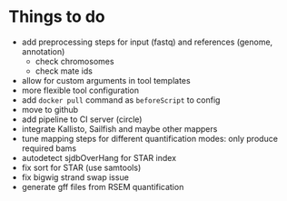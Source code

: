 # Things to do

* add preprocessing steps for input (fastq) and references (genome, annotation)
  - check chromosomes
  - check mate ids
* allow for custom arguments in tool templates
* more flexible tool configuration
* add `docker pull` command as `beforeScript` to config
* move to github
* add pipeline to CI server (circle)
* integrate Kallisto, Sailfish and maybe other mappers
* tune mapping steps for different quantification modes: only produce required bams
* autodetect sjdbOverHang for STAR index
* fix sort for STAR (use samtools)
* fix bigwig strand swap issue
* generate gff files from RSEM quantification
